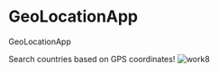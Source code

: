 # GeoLocationApp
GeoLocationApp

Search countries based on GPS coordinates!
![work8](https://user-images.githubusercontent.com/33541110/129996607-3d7707b1-5a05-4097-8acb-8daac13d939f.jpg)


